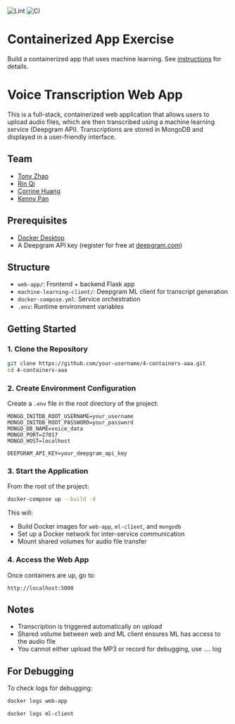 ![Lint](https://github.com/software-students-spring2025/4-containers-aaa/actions/workflows/lint.yml/badge.svg)
![CI](https://github.com/software-students-spring2025/4-containers-aaa/actions/workflows/ci.yml/badge.svg)

# Containerized App Exercise

Build a containerized app that uses machine learning. See [instructions](./instructions.md) for details.

# Voice Transcription Web App

This is a full-stack, containerized web application that allows users to upload audio files, which are then transcribed using a machine learning service (Deepgram API). Transcriptions are stored in MongoDB and displayed in a user-friendly interface.

## Team

- [Tony Zhao](https://github.com/Tonyzsp)
- [Rin Qi](https://github.com/Rin-Qi)
- [Corrine Huang](https://github.com/ChuqiaoHuang)
- [Kenny Pan](https://github.com/kenny-pan)

## Prerequisites

- [Docker Desktop](https://www.docker.com/products/docker-desktop/)
- A Deepgram API key (register for free at [deepgram.com](https://www.deepgram.com/))

## Structure

- `web-app/`: Frontend + backend Flask app
- `machine-learning-client/`: Deepgram ML client for transcript generation
- `docker-compose.yml`: Service orchestration
- `.env`: Runtime environment variables

## Getting Started

### 1. Clone the Repository

```bash
git clone https://github.com/your-username/4-containers-aaa.git
cd 4-containers-aaa
```

### 2. Create Environment Configuration

Create a `.env` file in the root directory of the project:

```env
MONGO_INITDB_ROOT_USERNAME=your_username
MONGO_INITDB_ROOT_PASSWORD=your_password
MONGO_DB_NAME=voice_data
MONGO_PORT=27017
MONGO_HOST=localhost

DEEPGRAM_API_KEY=your_deepgram_api_key
```

### 3. Start the Application

From the root of the project:

```bash
docker-compose up --build -d
```

This will:

- Build Docker images for `web-app`, `ml-client`, and `mongodb`
- Set up a Docker network for inter-service communication
- Mount shared volumes for audio file transfer

### 4. Access the Web App

Once containers are up, go to:

```
http://localhost:5000
```

## Notes

- Transcription is triggered automatically on upload
- Shared volume between web and ML client ensures ML has access to the audio file
- You cannot either upload the MP3 or record
  for debugging, use .... log

## For Debugging

To check logs for debugging:

```bash
docker logs web-app
```

```bash
docker logs ml-client
```
